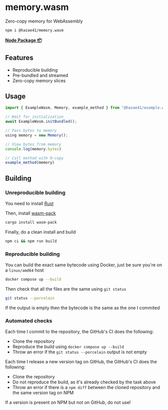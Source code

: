 # memory.wasm

Zero-copy memory for WebAssembly

```bash
npm i @hazae41/memory.wasm
```

[**Node Package 📦**](https://www.npmjs.com/package/@hazae41/memory.wasm)

## Features
- Reproducible building
- Pre-bundled and streamed
- Zero-copy memory slices

## Usage

```typescript
import { ExampleWasm, Memory, example_method } from "@hazae41/example.wasm";

// Wait for initialization
await ExampleWasm.initBundled();

// Pass bytes to memory
using memory = new Memory();

// View bytes from memory
console.log(memory.bytes)

// Call method with 0-copy
example_method(memory)
```

## Building

### Unreproducible building

You need to install [Rust](https://www.rust-lang.org/tools/install)

Then, install [wasm-pack](https://rustwasm.github.io/wasm-pack/installer/)

```bash
cargo install wasm-pack
```

Finally, do a clean install and build

```bash
npm ci && npm run build
```

### Reproducible building

You can build the exact same bytecode using Docker, just be sure you're on a `linux/amd64` host

```bash
docker compose up --build
```

Then check that all the files are the same using `git status`

```bash
git status --porcelain
```

If the output is empty then the bytecode is the same as the one I commited

### Automated checks

Each time I commit to the repository, the GitHub's CI does the following:
- Clone the repository
- Reproduce the build using `docker compose up --build`
- Throw an error if the `git status --porcelain` output is not empty

Each time I release a new version tag on GitHub, the GitHub's CI does the following:
- Clone the repository
- Do not reproduce the build, as it's already checked by the task above
- Throw an error if there is a `npm diff` between the cloned repository and the same version tag on NPM

If a version is present on NPM but not on GitHub, do not use!
